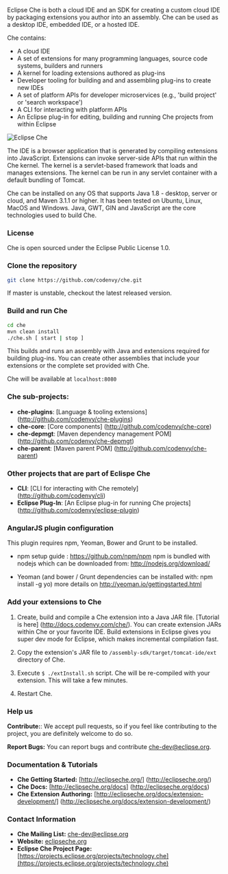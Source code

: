 Eclipse Che is both a cloud IDE and an SDK for creating a custom cloud IDE by packaging extensions you author into an assembly. Che can be used as a desktop IDE, embedded IDE, or a hosted IDE.

Che contains:
* A cloud IDE
* A set of extensions for many programming languages, source code systems, builders and runners
* A kernel for loading extensions authored as plug-ins
* Developer tooling for building and and assembling plug-ins to create new IDEs
* A set of platform APIs for developer microservices (e.g., 'build project' or 'search workspace')
* A CLI for interacting with platform APIs
* An Eclipse plug-in for editing, building and running Che projects from within Eclipse


![Eclipse Che](https://codenvy.com/images/image-editor@1x.png "Eclipse Che")

The IDE is a browser application that is generated by compiling extensions into JavaScript. Extensions can invoke server-side APIs that run within the Che kernel. The kernel is a servlet-based framework that loads and manages extensions. The kernel can be run in any servlet container with a default bundling of Tomcat.

Che can be installed on any OS that supports Java 1.8 - desktop, server or cloud, and Maven 3.1.1 or higher. It has been tested on Ubuntu, Linux, MacOS and Windows. Java, GWT, GIN and JavaScript are the core technologies used to build Che.

### License
Che is open sourced under the Eclipse Public License 1.0.

### Clone the repository

```sh
git clone https://github.com/codenvy/che.git
```
If master is unstable, checkout the latest released version.

### Build and run Che
```sh
cd che
mvn clean install
./che.sh [ start | stop ]
```

This builds and runs an assembly with Java and extensions required for building plug-ins. You can create other assemblies that include your extensions or the complete set provided with Che.

Che will be available at ```localhost:8080```

### Che sub-projects:
* **che-plugins**:             [Language & tooling extensions] (http://github.com/codenvy/che-plugins)
* **che-core**:                [Core components] (http://github.com/codenvy/che-core)
* **che-depmgt**:              [Maven dependency management POM] (http://github.com/codenvy/che-depmgt)
* **che-parent**:              [Maven parent POM] (http://github.com/codenvy/che-parent)

### Other projects that are part of Eclispe Che
* **CLI**:                     [CLI for interacting with Che remotely] (http://github.com/codenvy/cli)
* **Eclipse Plug-In**:         [An Eclipse plug-in for running Che projects] (http://github.com/codenvy/eclipse-plugin)

### AngularJS plugin configuration
This plugin requires npm, Yeoman, Bower and Grunt to be installed.

* npm setup guide : https://github.com/npm/npm
npm is bundled with nodejs which can be downloaded from: http://nodejs.org/download/

* Yeoman (and bower / Grunt dependencies can be installed with: npm install -g yo)
   more details on http://yeoman.io/gettingstarted.html

### Add your extensions to Che
1. Create, build and compile a Che extension into a Java JAR file. [Tutorial is here] (http://docs.codenvy.com/che/). You can create extension JARs within Che or your favorite IDE. Build extensions in Eclipse gives you super dev mode for Eclipse, which makes incremental compilation fast.

2. Copy the extension's JAR file to ```/assembly-sdk/target/tomcat-ide/ext``` directory of Che.  

3. Execute ```$ ./extInstall.sh``` script. Che will be re-compiled with your extension. This will take a few minutes.

4. Restart Che.

### Help us

**Contribute:**: We accept pull requests, so if you feel like contributing to the project, you are definitely welcome to do so.

**Report Bugs:** You can report bugs and contribute [che-dev@eclipse.org](email:che-dev@eclipse.org). 

### Documentation & Tutorials
* **Che Getting Started:** [http://eclipseche.org/] (http://eclipseche.org/)
* **Che Docs:** [http://eclipseche.org/docs] (http://eclipseche.org/docs)
* **Che Extension Authoring:** [http://eclipseche.org/docs/extension-development/] (http://eclipseche.org/docs/extension-development/)


### Contact Information
* **Che Mailing List:** [che-dev@eclipse.org](email:che-dev@eclipse.org)
* **Website:** [eclipseche.org](https://eclipseche.org)
* **Eclipse Che Project Page:** [https://projects.eclipse.org/projects/technology.che](https://projects.eclipse.org/projects/technology.che)

